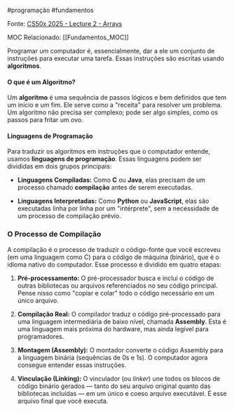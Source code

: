 #programação #fundamentos

Fonte: [CS50x 2025 - Lecture 2 - Arrays](https://www.youtube.com/watch?v=Y8qnryVy5sQ&list=PLhQjrBD2T383q7Vn8QnTsVgSvyLpsqL_R&index=4)

MOC Relacionado: [[Fundamentos_MOC]]

Programar um computador é, essencialmente, dar a ele um conjunto de instruções para executar uma tarefa. Essas instruções são escritas usando **algoritmos**.
#### **O que é um Algoritmo?**

Um **algoritmo** é uma sequência de passos lógicos e bem definidos que tem um início e um fim. Ele serve como a "receita" para resolver um problema. Um algoritmo não precisa ser complexo; pode ser algo simples, como os passos para fritar um ovo.
#### **Linguagens de Programação**

Para traduzir os algoritmos em instruções que o computador entende, usamos **linguagens de programação**. Essas linguagens podem ser divididas em dois grupos principais:

- **Linguagens Compiladas:** Como **C** ou **Java**, elas precisam de um processo chamado **compilação** antes de serem executadas.

- **Linguagens Interpretadas:** Como **Python** ou **JavaScript**, elas são executadas linha por linha por um "intérprete", sem a necessidade de um processo de compilação prévio.

### **O Processo de Compilação**

A compilação é o processo de traduzir o código-fonte que você escreveu (em uma linguagem como C) para o código de máquina (binário), que é o idioma nativo do computador. Esse processo é dividido em quatro etapas:

1. **Pré-processamento:** O pré-processador busca e inclui o código de outras bibliotecas ou arquivos referenciados no seu código principal. Pense nisso como "copiar e colar" todo o código necessário em um único arquivo.

2. **Compilação Real:** O compilador traduz o código pré-processado para uma linguagem intermediária de baixo nível, chamada **Assembly**. Esta é uma linguagem mais próxima do hardware, mas ainda legível para programadores.

3. **Montagem (Assembly):** O montador converte o código Assembly para a linguagem binária (sequências de 0s e 1s). O computador agora consegue entender essas instruções.

4. **Vinculação (Linking):** O vinculador (ou _linker_) une todos os blocos de código binário gerados — tanto do seu arquivo original quanto das bibliotecas incluídas — em um único e coeso arquivo executável. É esse arquivo final que você executa.